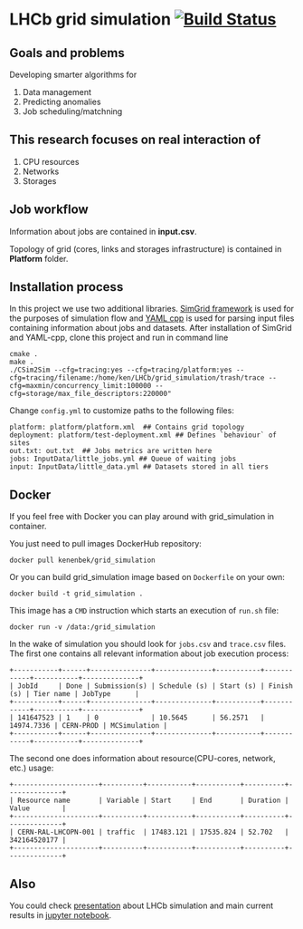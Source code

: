 # LHCb grid simulation [![Build Status](https://travis-ci.org/skygrid/grid_simulation.svg?branch=master)](https://travis-ci.org/skygrid/grid_simulation)

## Goals and problems 
Developing smarter algorithms for

1. Data management
2. Predicting anomalies
3. Job scheduling/matchning

## This research focuses on real interaction of 
1. CPU resources
2. Networks
3. Storages

## Job workflow

Information about jobs are contained in __input.csv__.

Topology of grid (cores, links and storages infrastructure) is contained in __Platform__ folder.

## Installation process

In this project we use two additional libraries. [SimGrid framework](https://github.com/simgrid/simgrid) is used for the purposes of simulation flow and [YAML cpp](https://github.com/jbeder/yaml-cpp) is used for parsing input files containing information about jobs and datasets.
After installation of SimGrid and YAML-cpp, clone this project and run in command line

```
cmake . 
make .
./CSim2Sim --cfg=tracing:yes --cfg=tracing/platform:yes --cfg=tracing/filename:/home/ken/LHCb/grid_simulation/trash/trace --cfg=maxmin/concurrency_limit:100000 --cfg=storage/max_file_descriptors:220000"
```
Change `config.yml` to customize paths to the following files:
```
platform: platform/platform.xml  ## Contains grid topology
deployment: platform/test-deployment.xml ## Defines `behaviour` of sites 
out.txt: out.txt  ## Jobs metrics are written here 
jobs: InputData/little_jobs.yml ## Queue of waiting jobs
input: InputData/little_data.yml ## Datasets stored in all tiers 
```
## Docker

If you feel free with Docker you can play around with grid_simulation in container.

You just need to pull images DockerHub repository:
```
docker pull kenenbek/grid_simulation
```

Or you can build grid_simulation image based on `Dockerfile` on your own:
```
docker build -t grid_simulation .
```

This image has a `CMD` instruction which starts an execution of `run.sh` file:
```
docker run -v /data:/grid_simulation
```

In the wake of simulation you should look for `jobs.csv` and `trace.csv` files.
The first one contains all relevant information about job execution process:
```
+-----------+------+---------------+--------------+-----------+------------+-----------+--------------+
| JobId     | Done | Submission(s) | Schedule (s) | Start (s) | Finish (s) | Tier name | JobType      |
+-----------+------+---------------+--------------+-----------+------------+-----------+--------------+
| 141647523 | 1    | 0             | 10.5645      | 56.2571   | 14974.7336 | CERN-PROD | MCSimulation |
+-----------+------+---------------+--------------+-----------+------------+-----------+--------------+
```

The second one does information about resource(CPU-cores, network, etc.) usage:
```
+---------------------+----------+-----------+-----------+----------+--------------+
| Resource name       | Variable | Start     | End       | Duration | Value        |
+---------------------+----------+-----------+-----------+----------+--------------+
| CERN-RAL-LHCOPN-001 | traffic  | 17483.121 | 17535.824 | 52.702   | 342164520177 |
+---------------------+----------+-----------+-----------+----------+--------------+
```

## Also

You could check [presentation](https://github.com/skygrid/grid_simulation/blob/master/results/work.pdf) about LHCb simulation and
main current results in [jupyter notebook](https://github.com/skygrid/grid_simulation/blob/master/results/Plots.ipynb).
